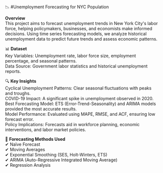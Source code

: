 📉 #Unemployment Forecasting for NYC Population

**Overview** <br>
This project aims to forecast unemployment trends in New York City's labor force, helping policymakers, businesses, and economists make informed decisions. Using time series forecasting models, we analyze historical unemployment data to predict future trends and assess economic patterns. <br>

📊 **Dataset** <br>
Key Variables: Unemployment rate, labor force size, employment percentage, and seasonal patterns.<br>
Data Source: Government labor statistics and historical unemployment reports.<br>

🔍 **Key Insights** <br>
Cyclical Unemployment Patterns: Clear seasonal fluctuations with peaks and troughs.<br>
COVID-19 Impact: A significant spike in unemployment observed in 2020.<br>
Best Forecasting Model: ETS (Error-Trend-Seasonality) and ARIMA models provided the most accurate results.<br>
Model Performance: Evaluated using MAPE, RMSE, and ACF, ensuring low forecast error.<br>
Policy Implications: Forecasts aid in workforce planning, economic interventions, and labor market policies.<br>


🚀 **Forecasting Methods Used** <br>
✔ Naïve Forecast<br>
✔ Moving Averages<br>
✔ Exponential Smoothing (SES, Holt-Winters, ETS)<br>
✔ ARIMA (Auto-Regressive Integrated Moving Average)<br>
✔ Regression Analysis<br>
